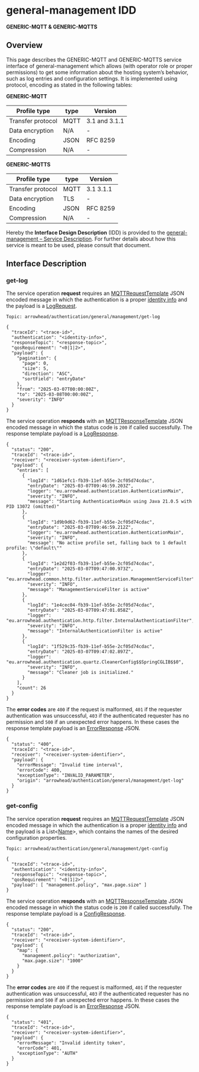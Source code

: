 # general-management IDD
**GENERIC-MQTT & GENERIC-MQTTS**

## Overview

This page describes the GENERIC-MQTT and GENERIC-MQTTS service interface of general-management which allows (with operator role or proper permissions)
to get some information about the hosting system’s behavior, such as log entries and configuration settings. It is implemented using protocol, encoding as stated in the
following tables:

**GENERIC-MQTT**

Profile type | type | Version
--- | --- | ---
Transfer protocol | MQTT | 3.1 and 3.1.1
Data encryption | N/A | -
Encoding | JSON | RFC 8259
Compression | N/A | -

**GENERIC-MQTTS**

Profile type | type | Version
--- | --- | ---
Transfer protocol | MQTT | 3.1 3.1.1
Data encryption | TLS | -
Encoding | JSON | RFC 8259
Compression | N/A | -

Hereby the **Interface Design Description** (IDD) is provided to the [general-management – Service Description](../../assets/sd/5_0_0/general-management_sd.pdf). For further details about how this service is meant to be used, please consult that document.

## Interface Description

### get-log

The service operation **request** requires an [MQTTRequestTemplate](../data-models/mqtt-request-template.md) JSON encoded message in which the authentication is a proper [identity info](../../api/authentication_policy.md/#mqtt) and the payload is a [LogRequest](../data-models/log-request.md).


```
Topic: arrowhead/authentication/general/management/get-log

{
  "traceId": "<trace-id>",
  "authentication": "<identity-info>",
  "responseTopic": "<response-topic>",
  "qosRequirement": "<0|1|2>",
  "payload": {
    "pagination": {
      "page": 0,
      "size": 5,
      "direction": "ASC",
      "sortField": "entryDate"
    },
    "from": "2025-03-07T00:00:00Z",
    "to": "2025-03-08T00:00:00Z",
    "severity": "INFO"
  }
}
```

The service operation **responds** with an [MQTTResponseTemplate](../data-models/mqtt-response-template.md) JSON encoded message in which the status code is `200` if called successfully. The response template payload is a
[LogResponse](../data-models/log-response.md).

```
{
  "status": "200",
  "traceId": "<trace-id>",
  "receiver": "<receiver-system-identifier>",
  "payload": {
    "entries": [
      {
        "logId": "1d61efc1-fb39-11ef-b55e-2cf05d74cdac",
        "entryDate": "2025-03-07T09:46:59.203Z",
        "logger": "eu.arrowhead.authentication.AuthenticationMain",
        "severity": "INFO",
        "message": "Starting AuthenticationMain using Java 21.0.5 with PID 13072 (omitted)"
      },
      {
        "logId": "1d9b9d62-fb39-11ef-b55e-2cf05d74cdac",
        "entryDate": "2025-03-07T09:46:59.212Z",
        "logger": "eu.arrowhead.authentication.AuthenticationMain",
        "severity": "INFO",
        "message": "No active profile set, falling back to 1 default profile: \"default\""
      },
      {
        "logId": "1e2d2f03-fb39-11ef-b55e-2cf05d74cdac",
        "entryDate": "2025-03-07T09:47:00.973Z",
        "logger": "eu.arrowhead.common.http.filter.authorization.ManagementServiceFilter",
        "severity": "INFO",
        "message": "ManagementServiceFilter is active"
      },
      {
        "logId": "1e4cec04-fb39-11ef-b55e-2cf05d74cdac",
        "entryDate": "2025-03-07T09:47:01.058Z",
        "logger": "eu.arrowhead.authentication.http.filter.InternalAuthenticationFilter",
        "severity": "INFO",
        "message": "InternalAuthenticationFilter is active"
      },
      {
        "logId": "1f529c35-fb39-11ef-b55e-2cf05d74cdac",
        "entryDate": "2025-03-07T09:47:02.897Z",
        "logger": "eu.arrowhead.authentication.quartz.CleanerConfig$$SpringCGLIB$$0",
        "severity": "INFO",
        "message": "Cleaner job is initialized."
      }
    ],
    "count": 26
  }
}
```
The **error codes** are `400` if the request is malformed, `401` if the requester authentication was unsuccessful,
`403` if the authenticated requester has no permission and
`500` if an unexpected error happens. In these cases the response template payload is an
[ErrorResponse](../data-models/error-response.md) JSON.

```
{
  "status": "400",
  "traceId": "<trace-id>",
  "receiver": "<receiver-system-identifier>",
  "payload": {
    "errorMessage": "Invalid time interval",
    "errorCode": 400,
    "exceptionType": "INVALID_PARAMETER",
    "origin": "arrowhead/authentication/general/management/get-log"
  }
}
```

### get-config

The service operation **request** requires an [MQTTRequestTemplate](../data-models/mqtt-request-template.md) JSON encoded message in which the authentication is a proper [identity info](../../api/authentication_policy.md/#mqtt) and the payload is a List<[Name](../primitives.md#name)>, which contains the names of the desired configuration properties.

```
Topic: arrowhead/authentication/general/management/get-config

{
  "traceId": "<trace-id>",
  "authentication": "<identity-info>",
  "responseTopic": "<response-topic>",
  "qosRequirement": "<0|1|2>",
  "payload": [ "management.policy", "max.page.size" ]
}
```

The service operation **responds** with an [MQTTResponseTemplate](../data-models/mqtt-response-template.md) JSON encoded message in which the status code is `200` if called successfully. The response template payload is a
[ConfigResponse](../data-models/config-response.md).


```
{
  "status": "200",
  "traceId": "<trace-id>",
  "receiver": "<receiver-system-identifier>",
  "payload": {
    "map": {
      "management.policy": "authorization",
      "max.page.size": "1000"
    }
  }
}
```

The **error codes** are `400` if the request is malformed, `401` if the requester authentication was unsuccessful,
`403` if the authenticated requester has no permission and
`500` if an unexpected error happens. In these cases the response template payload is an
[ErrorResponse](../data-models/error-response.md) JSON.

```
{
  "status": "401",
  "traceId": "<trace-id>",
  "receiver": "<receiver-system-identifier>",
  "payload": {
    "errorMessage": "Invalid identity token",
    "errorCode": 401,
    "exceptionType": "AUTH"
  }
}
```